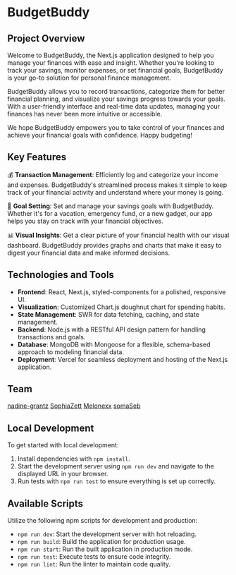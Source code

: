 # BudgetBuddy

## Project Overview

Welcome to BudgetBuddy, the Next.js application designed to help you manage your finances with ease and insight. Whether you're looking to track your savings, monitor expenses, or set financial goals, BudgetBuddy is your go-to solution for personal finance management.

BudgetBuddy allows you to record transactions, categorize them for better financial planning, and visualize your savings progress towards your goals. With a user-friendly interface and real-time data updates, managing your finances has never been more intuitive or accessible.

We hope BudgetBuddy empowers you to take control of your finances and achieve your financial goals with confidence. Happy budgeting!

## Key Features

💰 **Transaction Management**:
Efficiently log and categorize your income and expenses. BudgetBuddy's streamlined process makes it simple to keep track of your financial activity and understand where your money is going.

🎯 **Goal Setting**:
Set and manage your savings goals with BudgetBuddy. Whether it's for a vacation, emergency fund, or a new gadget, our app helps you stay on track with your financial objectives.

📊 **Visual Insights**:
Get a clear picture of your financial health with our visual dashboard. BudgetBuddy provides graphs and charts that make it easy to digest your financial data and make informed decisions.

## Technologies and Tools

- **Frontend**: React, Next.js, styled-components for a polished, responsive UI.
- **Visualization**: Customized Chart.js doughnut chart for spending habits.
- **State Management**: SWR for data fetching, caching, and state management.
- **Backend**: Node.js with a RESTful API design pattern for handling transactions and goals.
- **Database**: MongoDB with Mongoose for a flexible, schema-based approach to modeling financial data.
- **Deployment**: Vercel for seamless deployment and hosting of the Next.js application.

## Team

[nadine-grantz](https://github.com/nadine-grantz)
[SophiaZett](https://github.com/SophiaZett)
[Melonexx](https://github.com/Melonexx)
[somaSeb](somaSeb)

## Local Development

To get started with local development:

1. Install dependencies with `npm install`.
2. Start the development server using `npm run dev` and navigate to the displayed URL in your browser.
3. Run tests with `npm run test` to ensure everything is set up correctly.

## Available Scripts

Utilize the following npm scripts for development and production:

- `npm run dev`: Start the development server with hot reloading.
- `npm run build`: Build the application for production usage.
- `npm run start`: Run the built application in production mode.
- `npm run test`: Execute tests to ensure code integrity.
- `npm run lint`: Run the linter to maintain code quality.

